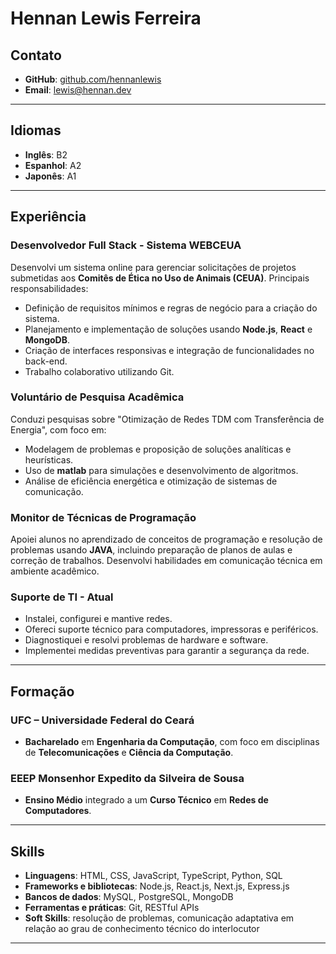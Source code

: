 # Hennan Lewis Ferreira

## Contato

- **GitHub**: [github.com/hennanlewis](https://github.com/hennanlewis)
- **Email**: [lewis@hennan.dev](mailto:lewis@hennan.dev)

---

## Idiomas

- **Inglês**: B2
- **Espanhol**: A2
- **Japonês**: A1

---

## Experiência

### Desenvolvedor Full Stack - Sistema WEBCEUA

Desenvolvi um sistema online para gerenciar solicitações de projetos submetidas aos **Comitês de Ética no Uso de Animais (CEUA)**. Principais responsabilidades:

- Definição de requisitos mínimos e regras de negócio para a criação do sistema.
- Planejamento e implementação de soluções usando **Node.js**, **React** e **MongoDB**.
- Criação de interfaces responsivas e integração de funcionalidades no back-end.
- Trabalho colaborativo utilizando Git.

### Voluntário de Pesquisa Acadêmica

Conduzi pesquisas sobre "Otimização de Redes TDM com Transferência de Energia", com foco em:

- Modelagem de problemas e proposição de soluções analíticas e heurísticas.
- Uso de **matlab** para simulações e desenvolvimento de algoritmos.
- Análise de eficiência energética e otimização de sistemas de comunicação.

### Monitor de Técnicas de Programação

Apoiei alunos no aprendizado de conceitos de programação e resolução de problemas usando **JAVA**, incluindo preparação de planos de aulas e correção de trabalhos. Desenvolvi habilidades em comunicação técnica em ambiente acadêmico.

### Suporte de TI - Atual

- Instalei, configurei e mantive redes.
- Ofereci suporte técnico para computadores, impressoras e periféricos.
- Diagnostiquei e resolvi problemas de hardware e software.
- Implementei medidas preventivas para garantir a segurança da rede.

---

## Formação

### UFC – Universidade Federal do Ceará

- **Bacharelado** em **Engenharia da Computação**, com foco em disciplinas de **Telecomunicações** e **Ciência da Computação**.

### EEEP Monsenhor Expedito da Silveira de Sousa

- **Ensino Médio** integrado a um **Curso Técnico** em **Redes de Computadores**.

---

## Skills

- **Linguagens**: HTML, CSS, JavaScript, TypeScript, Python, SQL
- **Frameworks e bibliotecas**: Node.js, React.js, Next.js, Express.js
- **Bancos de dados**: MySQL, PostgreSQL, MongoDB
- **Ferramentas e práticas**: Git, RESTful APIs
- **Soft Skills**: resolução de problemas, comunicação adaptativa em relação ao grau de conhecimento técnico do interlocutor

---

